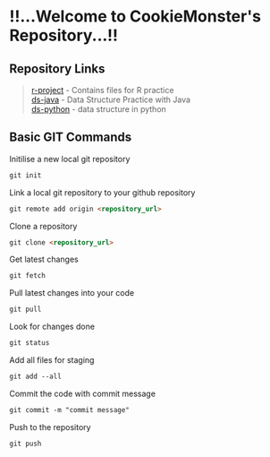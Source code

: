   
# !!...Welcome to CookieMonster's Repository...!!

## Repository Links

>[r-project](https://kunal15abc.github.io/r-project/) - Contains files for R practice  
>[ds-java](https://kunal15abc.github.io/ds-java/) - Data Structure Practice with Java  
>[ds-python](https://kunal15abc.github.io/ds-python/) - data structure in python

## Basic GIT Commands

Initilise a new local git repository
```markdown
git init
```
Link a local git repository to your github repository
```markdown
git remote add origin <repository_url>
```

Clone a repository
```markdown
git clone <repository_url>
```

Get latest changes
```markdown
git fetch
```

Pull latest changes into your code
```markdown
git pull
```

Look for changes done
```markdown
git status
```

Add all files for staging
```markdown
git add --all
```

Commit the code with commit message
```markdown
git commit -m "commit message"
```

Push to the repository
```markdown
git push
```
